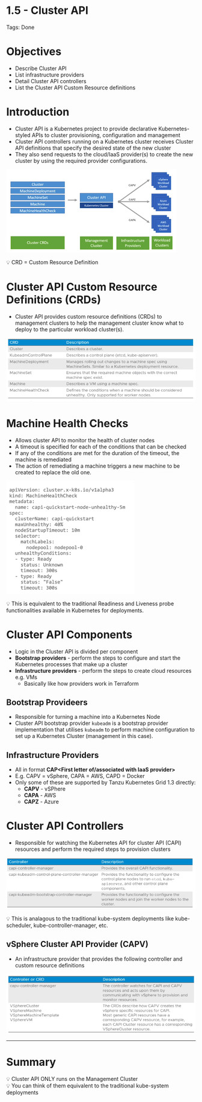 # 1.5 - Cluster API

Tags: Done

# Objectives

- Describe Cluster API
- List infrastructure providers
- Detail Cluster API controllers
- List the Cluster API Custom Resource definitions

# Introduction

- Cluster API is a Kubernetes project to provide declarative Kubernetes-styled APIs to cluster provisioning, configuration and management
- Cluster API controllers running on a Kubernetes cluster receives Cluster API definitions that specify the desired state of the new cluster
- They also send requests to the cloud/IaaS provider(s) to create the new cluster by using the required provider configurations.

![Untitled](1%205%20-%20Cluster%20API%203da82705037d4cb5979f5e9420f3ea83/Untitled.png)

<aside>
💡 CRD = Custom Resource Definition

</aside>

# Cluster API Custom Resource Definitions (CRDs)

- Cluster API provides custom resource definitions (CRDs) to management clusters to help the management cluster know what to deploy to the particular workload cluster(s).

![Untitled](1%205%20-%20Cluster%20API%203da82705037d4cb5979f5e9420f3ea83/Untitled%201.png)

# Machine Health Checks

- Allows cluster API to monitor the health of cluster nodes
- A timeout is specified for each of the conditions that can be checked
- If any of the conditions are met for the duration of the timeout, the machine is remediated
- The action of remediating a machine triggers a new machine to be created to replace the old one.

![Untitled](1%205%20-%20Cluster%20API%203da82705037d4cb5979f5e9420f3ea83/Untitled%202.png)

<aside>
💡 This is equivalent to the traditional Readiness and Liveness probe functionalities available in Kubernetes for deployments.

</aside>

# Cluster API Components

- Logic in the Cluster API is divided per component
- **Bootstrap providers** - perform the steps to configure and start the Kubernetes processes that make up a cluster
- **Infrastructure providers** - perform the steps to create cloud resources e.g. VMs
    - Basically like how providers work in Terraform

## Bootstrap Provideers

- Responsible for turning a machine into a Kubernetes Node
- Cluster API bootstrap provider `kubeadm` is a bootstrap provider implementation that utilises `kubeadm` to perform machine configuration to set up a Kubernetes Cluster (management in this case).

## Infrastructure Providers

- All in format **CAP<First letter of/associated with IaaS provider>**
- E.g. CAPV = vSphere, CAPA = AWS, CAPD = Docker
- Only some of these are supported by Tanzu Kubernetes Grid 1.3 directly:
    - **CAPV** - vSPhere
    - **CAPA** - AWS
    - **CAPZ** - Azure

# Cluster API Controllers

- Responsible for watching the Kubernetes API for cluster API (CAPI) resources and perform the required steps to provision clusters

![Untitled](1%205%20-%20Cluster%20API%203da82705037d4cb5979f5e9420f3ea83/Untitled%203.png)

<aside>
💡 This is analagous to the traditional kube-system deployments like kube-scheduler, kube-controller-manager, etc.

</aside>

## vSphere Cluster API Provider (CAPV)

- An infrastructure provider that provides the following controller and custom resource definitions

![Untitled](1%205%20-%20Cluster%20API%203da82705037d4cb5979f5e9420f3ea83/Untitled%204.png)

---

# Summary

<aside>
💡 Cluster API ONLY runs on the Management Cluster

</aside>

<aside>
💡 You can think of them equivalent to the traditional kube-system deployments

</aside>